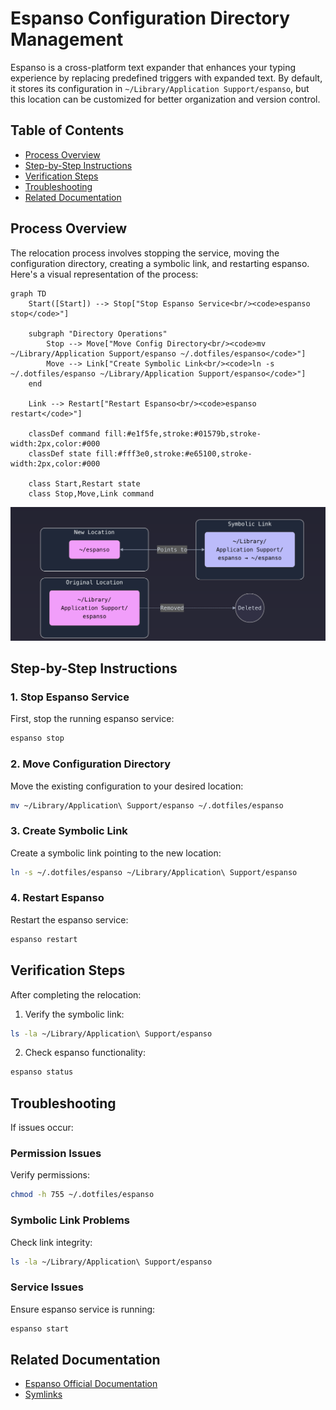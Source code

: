 # Espanso Configuration Directory Management

Espanso is a cross-platform text expander that enhances your typing experience by replacing predefined triggers with expanded text.
By default, it stores its configuration in `~/Library/Application Support/espanso`, but this location can be customized for better organization and version control.

## Table of Contents
* [Process Overview](#process-overview)
* [Step-by-Step Instructions](#step-by-step-instructions)
* [Verification Steps](#verification-steps)
* [Troubleshooting](#troubleshooting)
* [Related Documentation](#related-documentation)


## Process Overview

The relocation process involves stopping the service, moving the configuration directory, creating a symbolic link, and restarting espanso. Here's a visual representation of the process:

```mermaid
graph TD
    Start([Start]) --> Stop["Stop Espanso Service<br/><code>espanso stop</code>"]
    
    subgraph "Directory Operations"
        Stop --> Move["Move Config Directory<br/><code>mv ~/Library/Application Support/espanso ~/.dotfiles/espanso</code>"]
        Move --> Link["Create Symbolic Link<br/><code>ln -s ~/.dotfiles/espanso ~/Library/Application Support/espanso</code>"]
    end
    
    Link --> Restart["Restart Espanso<br/><code>espanso restart</code>"]
    
    classDef command fill:#e1f5fe,stroke:#01579b,stroke-width:2px,color:#000
    classDef state fill:#fff3e0,stroke:#e65100,stroke-width:2px,color:#000
    
    class Start,Restart state
    class Stop,Move,Link command
```

![espanso diagram](/imgs/espanso_flow_chart.png)

## Step-by-Step Instructions

### 1. Stop Espanso Service

First, stop the running espanso service:
```bash
espanso stop
```

### 2. Move Configuration Directory

Move the existing configuration to your desired location:
```bash
mv ~/Library/Application\ Support/espanso ~/.dotfiles/espanso
```

### 3. Create Symbolic Link

Create a symbolic link pointing to the new location:
```bash
ln -s ~/.dotfiles/espanso ~/Library/Application\ Support/espanso
```

### 4. Restart Espanso

Restart the espanso service:
```bash
espanso restart
```

## Verification Steps

After completing the relocation:

1. Verify the symbolic link:
```bash
ls -la ~/Library/Application\ Support/espanso
```

2. Check espanso functionality:
```bash
espanso status
```

## Troubleshooting

If issues occur:

### Permission Issues

Verify permissions:
```bash
chmod -h 755 ~/.dotfiles/espanso
```

### Symbolic Link Problems

Check link integrity:
```bash
ls -la ~/Library/Application\ Support/espanso
```

### Service Issues

Ensure espanso service is running:
```bash
espanso start
```

## Related Documentation

- [Espanso Official Documentation](https://espanso.org/docs/get-started/)
- [Symlinks](https://www.howtogeek.com/297721/how-to-create-and-use-symbolic-links-aka-symlinks-on-a-mac/)
